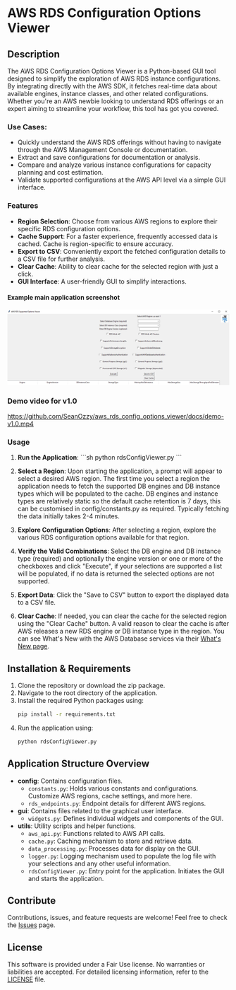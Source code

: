 # AWS RDS Configuration Options Viewer

## Description
The AWS RDS Configuration Options Viewer is a Python-based GUI tool designed to simplify the exploration of AWS RDS instance configurations. By integrating directly with the AWS SDK, it fetches real-time data about available engines, instance classes, and other related configurations. Whether you're an AWS newbie looking to understand RDS offerings or an expert aiming to streamline your workflow, this tool has got you covered.

### Use Cases:
- Quickly understand the AWS RDS offerings without having to navigate through the AWS Management Console or documentation.
- Extract and save configurations for documentation or analysis.
- Compare and analyze various instance configurations for capacity planning and cost estimation.
- Validate supported configurations at the AWS API level via a simple GUI interface.

### Features

- **Region Selection**: Choose from various AWS regions to explore their specific RDS configuration options.
- **Cache Support**: For a faster experience, frequently accessed data is cached. Cache is region-specific to ensure accuracy.
- **Export to CSV**: Conveniently export the fetched configuration details to a CSV file for further analysis.
- **Clear Cache**: Ability to clear cache for the selected region with just a click.
- **GUI Interface**: A user-friendly GUI to simplify interactions.

#### Example main application screenshot
![Main application Window](examples/screenshots/main_application_ss_v1.PNG)

### Demo video for v1.0
https://github.com/SeanOzzy/aws_rds_config_options_viewer/docs/demo-v1.0.mp4


### Usage

1. **Run the Application**:
   \```sh
   python rdsConfigViewer.py
   \```

2. **Select a Region**: Upon starting the application, a prompt will appear to select a desired AWS region. The first time you select a region the application needs to fetch the supported DB engines and DB instance types which will be populated to the cache. DB engines and instance types are relatively static so the default cache retention is 7 days, this can be customised in config/constants.py as required. Typically fetching the data initially takes 2-4 minutes.

3. **Explore Configuration Options**: After selecting a region, explore the various RDS configuration options available for that region.

4. **Verify the Valid Combinations**: Select the DB engine and DB instance type (required) and optionally the engine version or one or more of the checkboxes and click "Execute", if your selections are supported a list will be populated, if no data is returned the selected options are not supported.

5. **Export Data**: Click the "Save to CSV" button to export the displayed data to a CSV file.

6. **Clear Cache**: If needed, you can clear the cache for the selected region using the "Clear Cache" button. A valid reason to clear the cache is after AWS releases a new RDS engine or DB instance type in the region. You can see What's New with the AWS Database services via their [What's New page](https://aws.amazon.com/about-aws/whats-new/database/?whats-new-content.sort-by=item.additionalFields.postDateTime&whats-new-content.sort-order=desc&awsf.whats-new-products=*all).

## Installation & Requirements

1. Clone the repository or download the zip package.
2. Navigate to the root directory of the application.
3. Install the required Python packages using:
    ```bash
    pip install -r requirements.txt
    ```
4. Run the application using:
    ```bash
    python rdsConfigViewer.py
    ```

## Application Structure Overview

- **config**: Contains configuration files.
    - `constants.py`: Holds various constants and configurations. Customize AWS regions, cache settings, and more here.
    - `rds_endpoints.py`: Endpoint details for different AWS regions.
- **gui**: Contains files related to the graphical user interface.
    - `widgets.py`: Defines individual widgets and components of the GUI.
- **utils**: Utility scripts and helper functions.
    - `aws_api.py`: Functions related to AWS API calls.
    - `cache.py`: Caching mechanism to store and retrieve data.
    - `data_processing.py`: Processes data for display on the GUI.
    - `logger.py`: Logging mechanism used to populate the log file with your selections and any other useful information.
    - `rdsConfigViewer.py`: Entry point for the application. Initiates the GUI and starts the application.

## Contribute

Contributions, issues, and feature requests are welcome! Feel free to check the [Issues](https://github.com/yourusername/aws-rds-configuration-options/issues) page.

## License

This software is provided under a Fair Use license. No warranties or liabilities are accepted. For detailed licensing information, refer to the [LICENSE](LICENSE) file.
